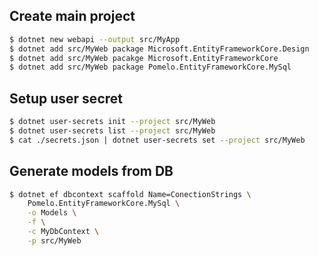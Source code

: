 ## Create main project

```bash
$ dotnet new webapi --output src/MyApp
$ dotnet add src/MyWeb package Microsoft.EntityFrameworkCore.Design
$ dotnet add src/MyWeb pacakge Microsoft.EntityFrameworkCore
$ dotnet add src/MyWeb package Pomelo.EntityFrameworkCore.MySql
```

## Setup user secret

```bash
$ dotnet user-secrets init --project src/MyWeb
$ dotnet user-secrets list --project src/MyWeb
$ cat ./secrets.json | dotnet user-secrets set --project src/MyWeb
```
## Generate models from DB

```bash
$ dotnet ef dbcontext scaffold Name=ConectionStrings \
  	Pomelo.EntityFrameworkCore.MySql \
	-o Models \
	-f \
	-c MyDbContext \
  	-p src/MyWeb
```
